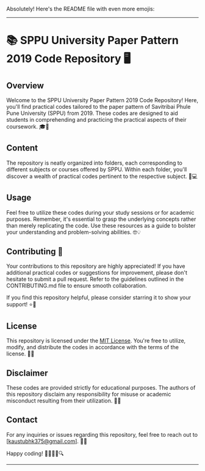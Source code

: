 Absolutely! Here's the README file with even more emojis:

---

# 📚 SPPU University Paper Pattern 2019 Code Repository 🖥️

## Overview

Welcome to the SPPU University Paper Pattern 2019 Code Repository! Here, you'll find practical codes tailored to the paper pattern of Savitribai Phule Pune University (SPPU) from 2019. These codes are designed to aid students in comprehending and practicing the practical aspects of their coursework. 🎓📝

## Content

The repository is neatly organized into folders, each corresponding to different subjects or courses offered by SPPU. Within each folder, you'll discover a wealth of practical codes pertinent to the respective subject. 📂💻

## Usage

Feel free to utilize these codes during your study sessions or for academic purposes. Remember, it's essential to grasp the underlying concepts rather than merely replicating the code. Use these resources as a guide to bolster your understanding and problem-solving abilities. 🤓💡

## Contributing 🌟

Your contributions to this repository are highly appreciated! If you have additional practical codes or suggestions for improvement, please don't hesitate to submit a pull request. Refer to the guidelines outlined in the CONTRIBUTING.md file to ensure smooth collaboration.

If you find this repository helpful, please consider starring it to show your support! ⭐🌟

## License

This repository is licensed under the [MIT License](LICENSE). You're free to utilize, modify, and distribute the codes in accordance with the terms of the license. 📜✅

## Disclaimer

These codes are provided strictly for educational purposes. The authors of this repository disclaim any responsibility for misuse or academic misconduct resulting from their utilization. 🚨❌

## Contact

For any inquiries or issues regarding this repository, feel free to reach out to [kaustubhk375@gmail.com]. 📧📞

Happy coding! 🚀✨👨‍💻🔍

---

